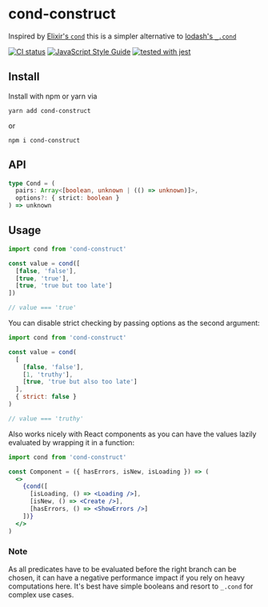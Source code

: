 # cond-construct

Inspired by [Elixir's `cond`](https://elixir-lang.org/getting-started/case-cond-and-if.html#cond) this is a simpler alternative to [lodash's `_.cond`](https://lodash.com/docs/4.17.15#cond)

[![CI status](https://circleci.com/gh/Mudassar045/cond-construct.svg?style=shield)](LINK)
[![JavaScript Style Guide](https://img.shields.io/badge/code_style-standard-brightgreen.svg)](https://standardjs.com)
[![tested with jest](https://img.shields.io/badge/tested_with-jest-99424f.svg)](https://github.com/facebook/jest)


## Install

Install with npm or yarn via

```
yarn add cond-construct
```

or

```
npm i cond-construct
```

## API

```ts
type Cond = (
  pairs: Array<[boolean, unknown | (() => unknown)]>,
  options?: { strict: boolean }
) => unknown
```

## Usage

```js
import cond from 'cond-construct'

const value = cond([
  [false, 'false'],
  [true, 'true'],
  [true, 'true but too late']
])

// value === 'true'
```

You can disable strict checking by passing options as the second argument:

```js
import cond from 'cond-construct'

const value = cond(
  [
    [false, 'false'],
    [1, 'truthy'],
    [true, 'true but also too late']
  ],
  { strict: false }
)

// value === 'truthy'
```

Also works nicely with React components as you can have the values lazily evaluated by wrapping it in a function:

```jsx
import cond from 'cond-construct'

const Component = ({ hasErrors, isNew, isLoading }) => (
  <>
    {cond([
      [isLoading, () => <Loading />],
      [isNew, () => <Create />],
      [hasErrors, () => <ShowErrors />]
    ])}
  </>
)
```

### Note

As all predicates have to be evaluated before the right branch can be chosen, it can have a negative performance impact if you rely on heavy computations here. It's best have simple booleans and resort to `_.cond` for complex use cases.
